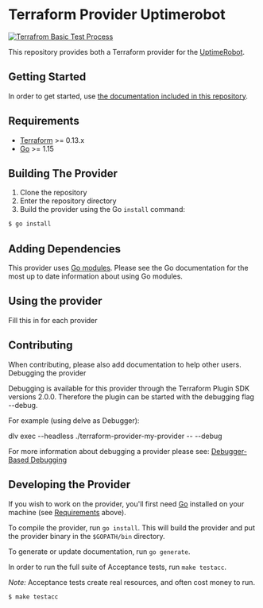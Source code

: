 # Terraform Provider Uptimerobot

[![Terrafrom Basic Test Process](https://github.com/exileed/terraform-provider-uptimerobot/actions/workflows/test.yml/badge.svg)](https://github.com/exileed/terraform-provider-uptimerobot/actions/workflows/test.yml)

This repository provides both a Terraform provider for the [UptimeRobot](https://uptimerobot.com).

## Getting Started

In order to get started, use [the documentation included in this repository](docs/index.md).


## Requirements

-	[Terraform](https://www.terraform.io/downloads.html) >= 0.13.x
-	[Go](https://golang.org/doc/install) >= 1.15

## Building The Provider

1. Clone the repository
1. Enter the repository directory
1. Build the provider using the Go `install` command: 
```sh
$ go install
```

## Adding Dependencies

This provider uses [Go modules](https://github.com/golang/go/wiki/Modules).
Please see the Go documentation for the most up to date information about using Go modules.


## Using the provider

Fill this in for each provider

## Contributing

When contributing, please also add documentation to help other users.
Debugging the provider

Debugging is available for this provider through the Terraform Plugin SDK versions 2.0.0. Therefore the plugin can be started with the debugging flag --debug.

For example (using delve as Debugger):

dlv exec --headless ./terraform-provider-my-provider -- --debug

For more information about debugging a provider please see: [Debugger-Based Debugging](https://www.terraform.io/docs/extend/debugging.html#debugger-based-debugging)

## Developing the Provider

If you wish to work on the provider, you'll first need [Go](http://www.golang.org) installed on your machine (see [Requirements](#requirements) above).

To compile the provider, run `go install`. This will build the provider and put the provider binary in the `$GOPATH/bin` directory.

To generate or update documentation, run `go generate`.

In order to run the full suite of Acceptance tests, run `make testacc`.

*Note:* Acceptance tests create real resources, and often cost money to run.

```sh
$ make testacc
```
